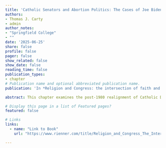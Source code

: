 ```yaml
---
title: 'Catholic Senators and Abortion Politics: The Cases of Joe Biden and Ted Kennedy'
authors:
- Thomas J. Carty
- admin
author_notes:
- "Springfield College"
- ""
date: '2025-06-25'
share: false
profile: false
pager: false
show_related: false
show_date: false
reading_time: false
publication_types:
- chapter
# Publication name and optional abbreviated publication name.
publication: 'In *Religion and Congress: the intersection of faith and politics*, edited by David A. Dulio and Colton C. Campbell'

abstract: This chapter examines the post-1980 realignment of Catholic Democratic senators on abortion through the case studies of Edward Kennedy and Joseph Biden. Drawing on their contrasting backgrounds and political trajectories, it argues that both senators shifted from pro-life to pro-choice positions in response to evolving partisan pressures, particularly the Democratic Party’s embrace of abortion rights in 1980. While Kennedy’s transformation was shaped by presidential ambition and a health care-centered policy vision, Biden’s shift reflected a slower, pragmatic adaptation rooted in his working-class Catholic identity. The chapter situates these developments within broader institutional and ideological changes, highlighting how partisan alignment increasingly eclipsed religious conviction in shaping legislative behavior on abortion.

# Display this page in a list of Featured pages?
featured: false

# Links
links:
  - name: "Link to Book"
    url: "https://www.rienner.com/title/Religion_and_Congress_The_Intersection_of_Faith_and_Politics"

---
```

